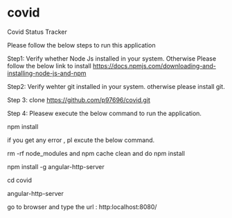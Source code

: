 # covid
Covid Status Tracker

Please follow the below steps to run this application 

Step1: Verify whether Node Js installed in your system. Otherwise Please follow the below link to install https://docs.npmjs.com/downloading-and-installing-node-js-and-npm

Step2: Verify wehter git installed in your system. otherwise please install git.

Step 3: clone https://github.com/p97696/covid.git

Step 4: Pleasew execute the below command to run the application.

npm install 

if you get any error , pl excute the below command.

rm -rf node_modules and npm cache clean and do npm install

npm install -g angular-http-server

cd covid

angular-http-server

go to browser and type the url : http:localhost:8080/
